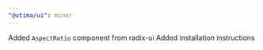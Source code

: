 ```yaml
---
"@utima/ui": minor
---
```


Added `AspectRatio` component from radix-ui
Added installation instructions
